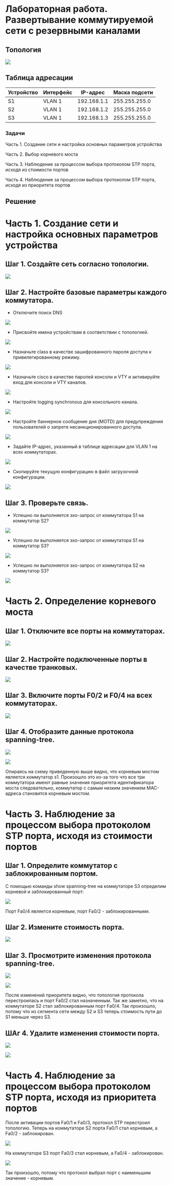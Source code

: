 # Лабораторная работа. Развертывание коммутируемой сети с резервными каналами

## Топология

![](1.PNG)

## Таблица адресации

| Устройство    | Интерфейс   | IP-адрес  | Маска подсети 
|-----------------|---------------|-------------------------|-------------------|
| S1 | VLAN 1  | 192.168.1.1  |   255.255.255.0   |
| S2 | VLAN 1  | 192.168.1.2 |    255.255.255.0  |
| S3 | VLAN 1  | 192.168.1.3 |    255.255.255.0  | 

### Задачи

Часть 1. Создание сети и настройка основных параметров устройства

Часть 2. Выбор корневого моста

Часть 3. Наблюдение за процессом выбора протоколом STP порта, исходя из стоимости портов

Часть 4. Наблюдение за процессом выбора протоколом STP порта, исходя из приоритета портов

## Решение

# Часть 1. Создание сети и настройка основных параметров устройства

## Шаг 1. Создайте сеть согласно топологии.

![](1.PNG)

## Шаг 2. Настройте базовые параметры каждого коммутатора.

* Отключите поиск DNS

![](2.PNG)

* Присвойте имена устройствам в соответствии с топологией.

![](3.PNG)

* Назначьте class в качестве зашифрованного пароля доступа к привилегированному режиму.

![](4.PNG)

* Назначьте cisco в качестве паролей консоли и VTY и активируйте вход для консоли и VTY каналов.

![](5.PNG)

* Настройте logging synchronous для консольного канала.

![](6.PNG)

* Настройте баннерное сообщение дня (MOTD) для предупреждения пользователей о запрете несанкционированного доступа.

![](7.PNG)

* Задайте IP-адрес, указанный в таблице адресации для VLAN 1 на всех коммутаторах.

![](8.PNG)

* Скопируйте текущую конфигурацию в файл загрузочной конфигурации.

![](9.PNG)

## Шаг 3. Проверьте связь.

* Успешно ли выполняется эхо-запрос от коммутатора S1 на коммутатор S2?

![](10.PNG)

* Успешно ли выполняется эхо-запрос от коммутатора S1 на коммутатор S3?

![](11.PNG)

* Успешно ли выполняется эхо-запрос от коммутатора S2 на коммутатор S3?

![](12.PNG)

# Часть 2. Определение корневого моста

## Шаг 1. Отключите все порты на коммутаторах.

![](13.PNG)

## Шаг 2. Настройте подключенные порты в качестве транковых.

![](14.PNG)

## Шаг 3. Включите порты F0/2 и F0/4 на всех коммутаторах.

![](15.PNG)

## Шаг 4. Отобразите данные протокола spanning-tree.

![](16.PNG)

![](17.png)

Опираясь на схему приведенную выше видно, что корневым мостом является коммутатор s1. Произошло это из-за того что все три коммутатора имеют равные значения приоритета идентификатора моста следовательно, коммутатор с самым низким значением MAC-адреса становится корневым мостом.

# Часть 3. Наблюдение за процессом выбора протоколом STP порта, исходя из стоимости портов

## Шаг 1. Определите коммутатор с заблокированным портом.

С помощью команды show spanning-tree на коммутаторе S3 определим корневой и заблокированный порт: 

![](18.PNG)

Порт Fa0/4 является корневым, порт Fa0/2 - заблокированными. 

## Шаг 2. Измените стоимость порта.

![](19.PNG)

## Шаг 3. Просмотрите изменения протокола spanning-tree.

![](20.PNG)

![](21.PNG)

После изменений приоритета видно, что топология протокола перестроилась и порт Fa0/2 стал назначенным. Так же заметно, что на коммутаторе S2 стал заблокированным порт Fa0/4. Так произошло, потому что из сегмента сети между S2 и S3 теперь стоимость пути до S1 меньше через S3.

## ШАг 4. Удалите изменения стоимости порта.

![](22.PNG)

![](23.PNG)

# Часть 4. Наблюдение за процессом выбора протоколом STP порта, исходя из приоритета портов

После активации портов Fa0/1 и Fa0/3, протокол STP перестроил топологию. Теперь на коммутаторе S2 порта Fa0/1 стал корневым, а Fa0/2 - заблокирован.

![](24.PNG)

На коммутаторе S3 порт Fa0/3 стал корневым, а Fa0/4 - заблокирован.

![](25.PNG)

Так произошло, потому что протокол выбрал порт с наименьшим значение - корневым.
